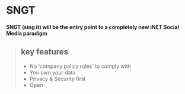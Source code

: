 # SNGT
#### SNGT (sing it) will be the entry point to a completely new iNET Social Media paradigm 
> ## key features
> - No 'company policy rules' to comply with
> - You own your data
> - Privacy & Security first
> - Open
 
